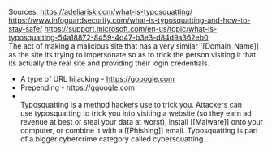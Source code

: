 Sources:
https://adeliarisk.com/what-is-typosquatting/
https://www.infoguardsecurity.com/what-is-typosquatting-and-how-to-stay-safe/
https://support.microsoft.com/en-us/topic/what-is-typosquatting-54a18872-8459-4d47-b3e3-d84d9a362eb0
\
The act of making a malicious site that has a very similar [[Domain_Name]] as the site its trying to impersonate so as to trick the person visiting it that its actually the real site and providing their login credentials.
- A type of URL hijacking - https://gooogle.com
- Prepending - https://ggoogle.com
- \
Typosquatting is a method hackers use to trick you. Attackers can use typosquatting to trick you into visiting a website (so they earn ad revenue at best or steal your data at worst), install [[Malware]] onto your computer, or combine it with a [[Phishing]] email. Typosquatting is part of a bigger cybercrime category called cybersquatting.
